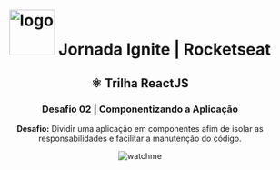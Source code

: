 <h1 align="center">
<img src="https://discover.fcamara.dev/wp-content/themes/fcamara/img/rocket/guindaste_body.png" alt="logo" width="80"> Jornada Ignite | Rocketseat
</h1>
<h2 align="center">⚛️ Trilha ReactJS</h2>
<h3 align="center">Desafio 02 |  Componentizando a Aplicação</h3>
<p align="center"><b>Desafio:</b> Dividir uma aplicação em componentes afim de isolar as responsabilidades e facilitar a manutenção do código.</p>

<p align="center">
<img src="https://github.com/narelo/Desafio02-Trilha-ReactJS/blob/main/demo.gif?raw=true" alt="watchme">
</p>
